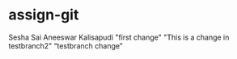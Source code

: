 # assign-git
Sesha Sai Aneeswar Kalisapudi
"first change"
"This is a change in testbranch2"
“testbranch change”
